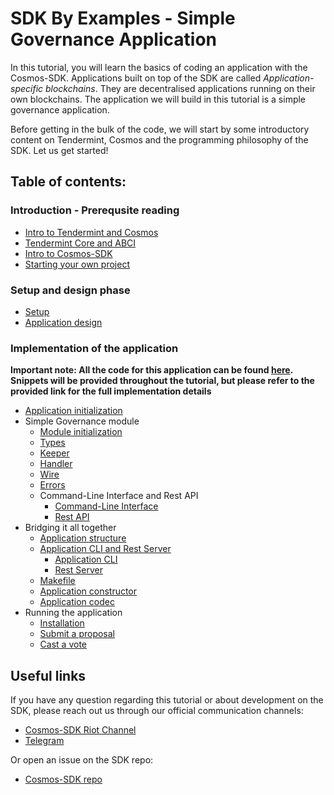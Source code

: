 # SDK By Examples - Simple Governance Application 

In this tutorial, you will learn the basics of coding an application with the Cosmos-SDK. Applications built on top of the SDK are called *Application-specific blockchains*. They are decentralised applications running on their own blockchains. The application we will build in this tutorial is a simple governance application.

Before getting in the bulk of the code, we will start by some introductory content on Tendermint, Cosmos and the programming philosophy of the SDK. Let us get started!

## Table of contents:

### Introduction - Prerequsite reading

- [Intro to Tendermint and Cosmos](../../../introduction/tendermint-cosmos.md)
- [Tendermint Core and ABCI](../../../introduction/tendermint.md)
- [Intro to Cosmos-SDK](../../overview.md)
- [Starting your own project](start.md)

### Setup and design phase

- [Setup](setup.md)
- [Application design](app-design.md)

### Implementation of the application

**Important note: All the code for this application can be found [here](https://github.com/cosmos/cosmos-sdk/tree/fedekunze/module_tutorial/examples/simpleGov). Snippets will be provided throughout the tutorial, but please refer to the provided link for the full implementation details**

- [Application initialization](app-init.md)
- Simple Governance module
    + [Module initialization](module-init.md)
    + [Types](module-types.md)
    + [Keeper](module-keeper.md)
    + [Handler](module-handler.md)
    + [Wire](module-codec.md)
    + [Errors](module-errors.md)
    + Command-Line Interface and Rest API
        * [Command-Line Interface](module-cli.md)
        * [Rest API](module-rest.md)
- Bridging it all together
    + [Application structure](app-structure.md)
    + [Application CLI and Rest Server](app-commands.md)
        * [Application CLI](app-cli.md)
        * [Rest Server](app-rest.md)
    + [Makefile](app-makefile.md)
    + [Application constructor](app-constructor.md)
    + [Application codec](app-codec.md)
- Running the application
    + [Installation](run-install.md)
    + [Submit a proposal](submit-proposal.md)
    + [Cast a vote](cast-vote.md)

## Useful links

If you have any question regarding this tutorial or about development on the SDK, please reach out us through our official communication channels:

- [Cosmos-SDK Riot Channel](https://riot.im/app/#/room/#cosmos-sdk:matrix.org)
- [Telegram](https://t.me/cosmosproject)

Or open an issue on the SDK repo:

- [Cosmos-SDK repo](https://github.com/cosmos/cosmos-sdk/)
